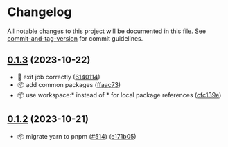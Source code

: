 # Changelog

All notable changes to this project will be documented in this file. See [commit-and-tag-version](https://github.com/absolute-version/commit-and-tag-version) for commit guidelines.

## [0.1.3](https://github.com/demokratie-live/democracy-development/compare/import-plenary-minutes@v0.1.2...import-plenary-minutes@v0.1.3) (2023-10-22)


* 🐛 exit job correctly ([6140114](https://github.com/demokratie-live/democracy-development/commit/6140114dcc6b31e5e2525d0cb8fcc684f1e28299))
* 📦️ add common packages ([ffaac73](https://github.com/demokratie-live/democracy-development/commit/ffaac738ab8bd2376bdc6f792c741a51df253002))
* 📦️ use workspace:* instead of * for local package references ([cfc139e](https://github.com/demokratie-live/democracy-development/commit/cfc139e62c56dcd67c363d45227bb7675acb863a))

## [0.1.2](https://github.com/demokratie-live/democracy-development/compare/import-plenary-minutes@v0.1.0...import-plenary-minutes@v0.1.2) (2023-10-21)


* 📦️ migrate yarn to pnpm ([#514](https://github.com/demokratie-live/democracy-development/issues/514)) ([e171b05](https://github.com/demokratie-live/democracy-development/commit/e171b05ac0b007e070c73e804f9322f61c95903b))
